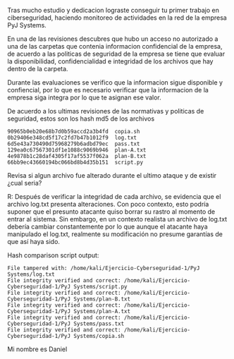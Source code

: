 Tras mucho estudio y dedicacion lograste conseguir tu primer trabajo en ciberseguridad, haciendo monitoreo de actividades en la red de la empresa PyJ Systems. 

En una de las revisiones descubres que hubo un acceso no autorizado a una de las carpetas que contenia informacion confidencial de la empresa, de acuerdo a las politicas de seguridad de la empresa se tiene que evaluar la disponibilidad, confidencialidad e integridad de los archivos que hay dentro de la carpeta. 

Durante las evaluaciones se verifico que la informacion sigue disponible y confiencial, por lo que es necesario verificar que la informacion de la empresa siga integra por lo que te asignan ese valor. 

De acuerdo a los ultimas revisiones de las normativas y politicas de seguridad, estos son los hash md5 de los archivos 

```
90965b0eb20e68b7d0b59accd2a3b4fd  copia.sh
0b29406e348cd5f17c2fd7b47b1012f9  log.txt
6d5e43a730490d75968279b6adbd79ec  pass.txt
129ea0c67567301df1e1088c9069b946  plan-A.txt
4e9878b1c28daf4305f17af5537f062a  plan-B.txt
66bb9ec43660194bc066bd8b4d35b151  script.py
```
Revisa si algun archivo fue alterado durante el ultimo ataque y de existir ¿cual seria?

R: Después de verificar la integridad de cada archivo, se evidencia que el archivo log.txt presenta alteraciones. Con poco contexto, esto podría suponer que el presunto atacante quiso borrar su rastro al momento de entrar al sistema. Sin embargo, en un contexto realista un archivo de log.txt debería cambiar constantemente por lo que aunque el atacante haya manipulado el log.txt, realmente su modificación no presume garantías de que así haya sido.

Hash comparison script output:

```
File tampered with: /home/kali/Ejercicio-Cyberseguridad-1/PyJ Systems/log.txt
File integrity verified and correct: /home/kali/Ejercicio-Cyberseguridad-1/PyJ Systems/script.py
File integrity verified and correct: /home/kali/Ejercicio-Cyberseguridad-1/PyJ Systems/plan-B.txt
File integrity verified and correct: /home/kali/Ejercicio-Cyberseguridad-1/PyJ Systems/plan-A.txt
File integrity verified and correct: /home/kali/Ejercicio-Cyberseguridad-1/PyJ Systems/pass.txt
File integrity verified and correct: /home/kali/Ejercicio-Cyberseguridad-1/PyJ Systems/copia.sh
```

Mi nombre es Daniel
